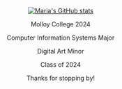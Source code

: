 <div align="center">

[![Maria's GitHub stats](https://github-readme-stats.vercel.app/api?username=mariareccoppa&show_icons=true&theme=dark)
](https://github.com/mariareccoppa/github-readme-stats)

</div>

<div align="center">

Molloy College 2024
  
</div>

<div align="center">

Computer Information Systems Major
  
</div>

<div align="center">

Digital Art Minor
  
</div>

<div align="center">

Class of 2024
  
</div>

<div align="center">

Thanks for stopping by!
  
</div>

<!--
**mariareccoppa/mariareccoppa** is a ✨ _special_ ✨ repository because its `README.md` (this file) appears on your GitHub profile.

Here are some ideas to get you started:

- 🔭 I’m currently working on ...
- 🌱 I’m currently learning ...
- 👯 I’m looking to collaborate on ...
- 🤔 I’m looking for help with ...
- 💬 Ask me about ...
- 📫 How to reach me: ...
- 😄 Pronouns: ...
- ⚡ Fun fact: ...
-->
